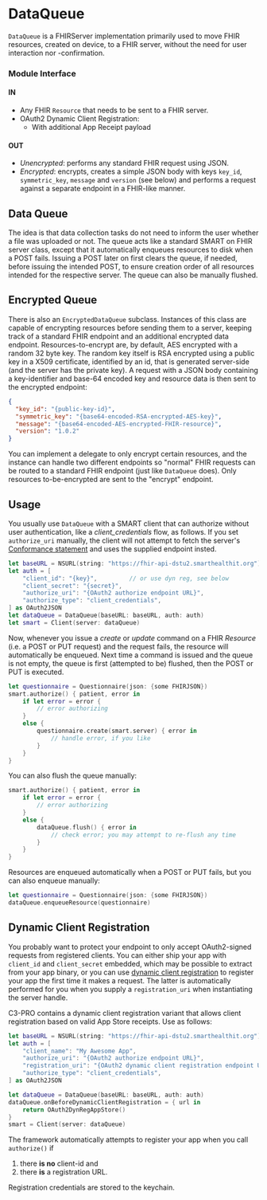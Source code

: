 DataQueue
=========

`DataQueue` is a FHIRServer implementation primarily used to move FHIR resources, created on device, to a FHIR server, without the need for user interaction nor -confirmation.

### Module Interface

#### IN
- Any FHIR `Resource` that needs to be sent to a FHIR server.
- OAuth2 Dynamic Client Registration:
    + With additional App Receipt payload

#### OUT
- _Unencrypted_: performs any standard FHIR request using JSON.
- _Encrypted_: encrypts, creates a simple JSON body with keys `key_id`, `symmetric_key`, `message` and `version` (see below) and performs a request against a separate endpoint in a FHIR-like manner.

Data Queue
----------

The idea is that data collection tasks do not need to inform the user whether a file was uploaded or not.
The queue acts like a standard SMART on FHIR server class, except that it automatically enqueues resources to disk when a POST fails.
Issuing a POST later on first clears the queue, if needed, before issuing the intended POST, to ensure creation order of all resources intended for the respective server.
The queue can also be manually flushed.


Encrypted Queue
---------------

There is also an `EncryptedDataQueue` subclass.
Instances of this class are capable of encrypting resources before sending them to a server, keeping track of a standard FHIR endpoint and an additional encrypted data endpoint.
Resources-to-encrypt are, by default, AES encrypted with a random 32 byte key.
The random key itself is RSA encrypted using a public key in a X509 certificate, identified by an id, that is generated server-side (and the server has the private key).
A request with a JSON body containing a key-identifier and base-64 encoded key and resource data is then sent to the encrypted endpoint:

```json
{
  "key_id": "{public-key-id}",
  "symmetric_key": "{base64-encoded-RSA-encrypted-AES-key}",
  "message": "{base64-encoded-AES-encrypted-FHIR-resource}",
  "version": "1.0.2"
}
```

You can implement a delegate to only encrypt certain resources, and the instance can handle two different endpoints so "normal" FHIR requests can be routed to a standard FHIR endpoint (just like `DataQueue` does).
Only resources to-be-encrypted are sent to the "encrypt" endpoint.


Usage
-----

You usually use `DataQueue` with a SMART client that can authorize without user authentication, like a _client_credentials_ flow, as follows.
If you set `authorize_uri` manually, the client will not attempt to fetch the server's [Conformance statement](http://hl7.org/fhir/conformance.html) and uses the supplied endpoint insted.

```swift
let baseURL = NSURL(string: "https://fhir-api-dstu2.smarthealthit.org")
let auth = [
    "client_id": "{key}",         // or use dyn reg, see below
    "client_secret": "{secret}",
    "authorize_uri": "{OAuth2 authorize endpoint URL}",
    "authorize_type": "client_credentials",
] as OAuth2JSON
let dataQueue = DataQueue(baseURL: baseURL, auth: auth)
let smart = Client(server: dataQueue)
```

Now, whenever you issue a _create_ or _update_ command on a FHIR _Resource_ (i.e. a POST or PUT request) and the request fails, the resource will automatically be enqueued.
Next time a command is issued and the queue is not empty, the queue is first (attempted to be) flushed, then the POST or PUT is executed.

```swift
let questionnaire = Questionnaire(json: {some FHIRJSON})
smart.authorize() { patient, error in
    if let error = error {
        // error authorizing
    }
    else {
        questionnaire.create(smart.server) { error in
            // handle error, if you like
        }
    }
}
```

You can also flush the queue manually:

```swift
smart.authorize() { patient, error in
    if let error = error {
        // error authorizing
    }
    else {
        dataQueue.flush() { error in
            // check error; you may attempt to re-flush any time
        }
    }
}
```

Resources are enqueued automatically when a POST or PUT fails, but you can also enqueue manually:

```swift
let questionnaire = Questionnaire(json: {some FHIRJSON})
dataQueue.enqueueResource(questionnaire)
```


Dynamic Client Registration
---------------------------

You probably want to protect your endpoint to only accept OAuth2-signed requests from registered clients.
You can either ship your app with `client_id` and `client_secret` embedded, which may be possible to extract from your app binary, or you can use [dynamic client registration](https://tools.ietf.org/html/rfc7591) to register your app the first time it makes a request.
The latter is automatically performed for you when you supply a `registration_uri` when instantiating the server handle.

C3-PRO contains a dynamic client registration variant that allows client registration based on valid App Store receipts.
Use as follows:

```swift
let baseURL = NSURL(string: "https://fhir-api-dstu2.smarthealthit.org")
let auth = [
    "client_name": "My Awesome App",
    "authorize_uri": "{OAuth2 authorize endpoint URL}",
    "registration_uri": "{OAuth2 dynamic client registration endpoint URL}",
    "authorize_type": "client_credentials",
] as OAuth2JSON

let dataQueue = DataQueue(baseURL: baseURL, auth: auth)
dataQueue.onBeforeDynamicClientRegistration = { url in
    return OAuth2DynRegAppStore()
}
smart = Client(server: dataQueue)
```

The framework automatically attempts to register your app when you call `authorize()` if

1. there **is no** client-id and
2. there **is** a registration URL.

Registration credentials are stored to the keychain.
